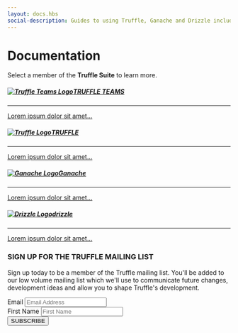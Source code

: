 ```yaml
---
layout: docs.hbs
social-description: Guides to using Truffle, Ganache and Drizzle including quickstart guides, testing instructions, platform commands, deployment and more.
---
```

# Documentation

Select a member of the **Truffle Suite** to learn more.

<div class="row docs-home">
  <div class="col-sm-6">
    <a class="link-card" href="/docs/teams/overview">
      <div class="card docs-teams-card mb-3">
        <div class="card-body">
          <h5 class="card-title mt-0 text-truffle"><img class="card-img-top" src="/img/tt-logomark.svg" alt="Truffle Teams Logo">TRUFFLE TEAMS</h5>
          <hr />
          <p class="mb-0">Lorem ipsum dolor sit amet...</p>
        </div>
      </div>
    </a>
  </div>

  <div class="col-sm-6">
    <a class="link-card" href="/docs/truffle/overview">
      <div class="card docs-truffle-card mb-3">
        <div class="card-body">
          <h5 class="card-title mt-0 text-truffle"><img class="card-img-top" src="/img/truffle-logomark.svg" alt="Truffle Logo"><span class="narrow">T</span>RUFFLE</h5>
          <hr />
          <p class="mb-0">Lorem ipsum dolor sit amet...</p>
        </div>
      </div>
    </a>
  </div>

  <div class="col-sm-6">
    <a class="link-card" href="/docs/ganache/overview">
      <div class="card docs-ganache-card mb-3">
        <div class="card-body">
          <h5 class="card-title mt-0 text-ganache"><img class="card-img-top" src="/img/ganache-logomark.svg" alt="Ganache Logo">Ganache</h5>
          <hr />
          <p class="mb-0">Lorem ipsum dolor sit amet...</p>
        </div>
      </div>
    </a>
  </div>

  <div class="col-sm-6">
    <a class="link-card" href="/docs/drizzle/overview">
      <div class="card docs-drizzle-card mb-3">
        <div class="card-body">
          <h5 class="card-title mt-0 text-drizzle"><img class="card-img-top" src="/img/drizzle-logomark.svg" alt="Drizzle Logo">dri<span class="drizzle-z-skew-1">z</span><span class="drizzle-z-skew-2">z</span>le</h5>
          <hr />
          <p class="mb-0">Lorem ipsum dolor sit amet...</p>
        </div>
      </div>
    </a>
  </div>
</div>

<div class="row justify-content-center text-center mt-4">
  <div class="col"><div class="bd-dark-cream pt-4 pb-4 pl-5 pr-5">
    <h3>SIGN UP FOR THE TRUFFLE MAILING LIST</h3>
    <p>Sign up today to be a member of the Truffle mailing list. You'll be added to our low volume mailing list which we'll use to communicate future changes, development ideas and allow you to shape Truffle's development.</p>
    <div id="mc_embed_signup">
      <form action="https://truffleframework.us11.list-manage.com/subscribe/post?u=947c9b18fc27e0b00fc2ad055&amp;id=97cfd4251b" method="post" id="mc-embedded-subscribe-form" name="mc-embedded-subscribe-form" class="validate form-inline justify-content-center mt-4 mb-4 home-ml-form" target="_blank" novalidate>
        <div class="mc-field-group form-group">
          <label class="sr-only" for="mce-EMAIL">Email</label>
          <input type="email" value="" name="EMAIL" class="form-control mr-sm-2 email" placeholder="Email Address" id="mce-EMAIL" required>
        </div>
        <div class="mc-field-group form-group">
          <label class="sr-only" for="mce-FNAME">First Name</label>
          <input type="text" value="" name="FNAME" class="form-control mr-sm-2" placeholder="First Name" id="mce-FNAME">
        </div>
        <!-- real people should not fill this in and expect good things - do not remove this or risk form bot signups-->
        <div style="position: absolute; left: -5000px;" aria-hidden="true"><input type="text" name="b_947c9b18fc27e0b00fc2ad055_97cfd4251b" tabindex="-1" value=""></div>
        <div class="clear"><input type="submit" value="SUBSCRIBE" name="subscribe" id="mc-embedded-subscribe" class="btn btn-truffle"></div>
      </form>
    </div>
  </div></div>
</div>